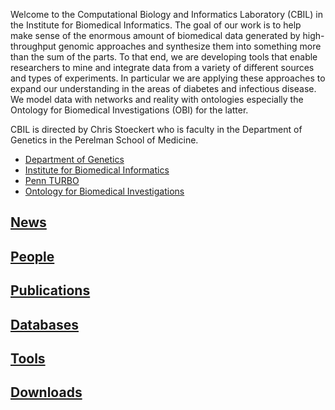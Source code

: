 <p>
  Welcome to the Computational Biology and Informatics Laboratory (CBIL) in the Institute for Biomedical Informatics. The goal of our work is to help make sense of the enormous amount of biomedical data generated by high-throughput genomic approaches and synthesize them into something more than the sum of the parts. To that end, we are developing tools that enable researchers to mine and integrate data from a variety of different sources and types of experiments. In particular we are applying these approaches to expand our understanding in the areas of diabetes and infectious disease. We model data with networks and reality with ontologies especially the Ontology for Biomedical Investigations (OBI) for the latter.  
</p>
<p>
CBIL is directed by Chris Stoeckert who is faculty in the Department of Genetics in the Perelman School of Medicine. 
</p>
<ul>
<li><a href="http://www.med.upenn.edu/genetics/">Department of Genetics</a></li>
<li><a href="http://ibi.med.upenn.edu/">Institute for Biomedical Informatics</a></li>
<li><a href="https://pennturbo.github.io/Turbo-Documentation/">Penn TURBO</a></li>
<li><a href="http://obi-ontology.org/">Ontology for Biomedical Investigations</a></li>
</ul>

## [News](news.md)
## [People](people.md)
## [Publications](publications.md)
## [Databases](databases.md)
## [Tools](tools.md)
## [Downloads](https://www.cbil.upenn.edu/downloads/)
